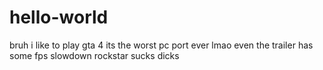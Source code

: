 # hello-world

bruh i like to play gta 4
its the worst pc port ever lmao
even the trailer has some fps slowdown
rockstar sucks dicks
